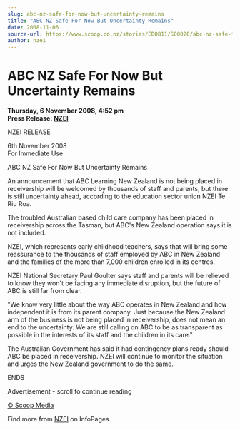 ```yaml
---
slug: abc-nz-safe-for-now-but-uncertainty-remains
title: "ABC NZ Safe For Now But Uncertainty Remains"
date: 2008-11-06
source-url: https://www.scoop.co.nz/stories/ED0811/S00020/abc-nz-safe-for-now-but-uncertainty-remains.htm
author: nzei
---
```

ABC NZ Safe For Now But Uncertainty Remains
===========================================

**Thursday, 6 November 2008, 4:52 pm**  
**Press Release: [NZEI](https://info.scoop.co.nz/NZEI)**

NZEI RELEASE

6th November 2008  
For Immediate Use

ABC NZ Safe For Now But Uncertainty Remains

An announcement that ABC Learning New Zealand is not being placed in receivership will be welcomed by thousands of staff and parents, but there is still uncertainty ahead, according to the education sector union NZEI Te Riu Roa.

The troubled Australian based child care company has been placed in receivership across the Tasman, but ABC's New Zealand operation says it is not included.

NZEI, which represents early childhood teachers, says that will bring some reassurance to the thousands of staff employed by ABC in New Zealand and the families of the more than 7,000 children enrolled in its centres.

NZEI National Secretary Paul Goulter says staff and parents will be relieved to know they won't be facing any immediate disruption, but the future of ABC is still far from clear.

\"We know very little about the way ABC operates in New Zealand and how independent it is from its parent company. Just because the New Zealand arm of the business is not being placed in receivership, does not mean an end to the uncertainty. We are still calling on ABC to be as transparent as possible in the interests of its staff and the children in its care."

The Australian Government has said it had contingency plans ready should ABC be placed in receivership. NZEI will continue to monitor the situation and urges the New Zealand government to do the same.

  
ENDS

Advertisement - scroll to continue reading





[© Scoop Media](http://www.scoop.co.nz/about/terms.html)

Find more from [NZEI](https://info.scoop.co.nz/NZEI) on InfoPages.